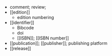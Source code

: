 - comment; review;
- [[edition]]
    - edition numbering
- [[identifier]]
    - Bibcode
    - doi
    - [[ISBN]]; [[ISBN number]]
- [[publication]]; [[publisher]]; publishing platform
- [[release]]
